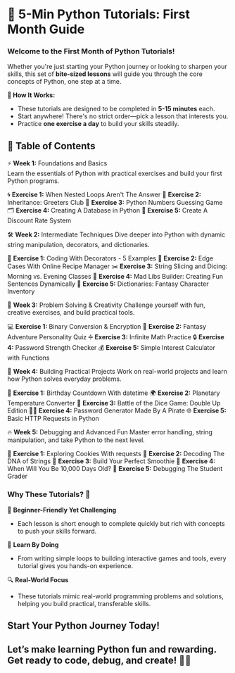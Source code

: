 # 🎯 5-Min Python Tutorials: First Month Guide

### Welcome to the **First Month of Python Tutorials**!

Whether you're just starting your Python journey or looking to sharpen your skills, this set of **bite-sized lessons** will guide you through the core concepts of Python, one step at a time.

**🧭 How It Works:**
- These tutorials are designed to be completed in **5-15 minutes** each.
- Start anywhere! There's no strict order—pick a lesson that interests you.
- Practice **one exercise a day** to build your skills steadily.

## 📅 Table of Contents

⚡ **Week 1:** Foundations and Basics   
Learn the essentials of Python with practical exercises and build your first Python programs.

🌀 **Exercise 1:** When Nested Loops Aren't The Answer
🤝 **Exercise 2:** Inheritance: Greeters Club
🎲 **Exercise 3:** Python Numbers Guessing Game
🗂️ **Exercise 4:** Creating A Database in Python
💸 **Exercise 5:** Create A Discount Rate System

🛠️ **Week 2:** Intermediate Techniques
Dive deeper into Python with dynamic string manipulation, decorators, and dictionaries.

🎨 **Exercise 1:** Coding With Decorators - 5 Examples
🧩 **Exercise 2:** Edge Cases With Online Recipe Manager
✂️ **Exercise 3:** String Slicing and Dicing: Morning vs. Evening Classes
📖 **Exercise 4:** Mad Libs Builder: Creating Fun Sentences Dynamically
🧙 **Exercise 5:** Dictionaries: Fantasy Character Inventory

🚀 **Week 3:** Problem Solving & Creativity
Challenge yourself with fun, creative exercises, and build practical tools.

💻 **Exercise 1:** Binary Conversion & Encryption
🧝 **Exercise 2:** Fantasy Adventure Personality Quiz
➗ **Exercise 3:** Infinite Math Practice
🔒 **Exercise 4:** Password Strength Checker
💰 **Exercise 5:** Simple Interest Calculator with Functions

🌟 **Week 4:** Building Practical Projects
Work on real-world projects and learn how Python solves everyday problems.

🎂 **Exercise 1:** Birthday Countdown With datetime
🌍 **Exercise 2:** Planetary Temperature Converter
🎲 **Exercise 3:** Battle of the Dice Game: Double Up Edition
🏴‍☠️ **Exercise 4:** Password Generator Made By A Pirate
🌐 **Exercise 5:** Basic HTTP Requests in Python

🔥 **Week 5:** Debugging and Advanced Fun
Master error handling, string manipulation, and take Python to the next level.

🍪 **Exercise 1:** Exploring Cookies With requests
🧬 **Exercise 2:** Decoding The DNA of Strings
🥤 **Exercise 3:** Build Your Perfect Smoothie
📅 **Exercise 4:** When Will You Be 10,000 Days Old?
🐛 **Exercise 5:** Debugging The Student Grader


### Why These Tutorials? 🤔
🚀 **Beginner-Friendly Yet Challenging**   
- Each lesson is short enough to complete quickly but rich with concepts to push your skills forward.

🌟 **Learn By Doing**   
- From writing simple loops to building interactive games and tools, every tutorial gives you hands-on experience.

🔍 **Real-World Focus**   
- These tutorials mimic real-world programming problems and solutions, helping you build practical, transferable skills.


## Start Your Python Journey Today!
## Let’s make learning Python fun and rewarding. Get ready to code, debug, and create! 🐍✨

